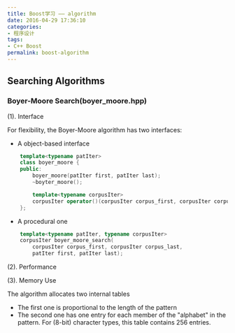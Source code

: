 ```yaml
---
title: Boost学习 —— algorithm
date: 2016-04-29 17:36:10
categories:
- 程序设计
tags:
- C++ Boost
permalink: boost-algorithm
---
```


## Searching Algorithms

### Boyer-Moore Search(boyer_moore.hpp)

(1). Interface

For flexibility, the Boyer-Moore algorithm has two interfaces:

<!-- more -->

* A object-based interface

```cpp
    template<typename patIter>
    class boyer_moore {
    public:
        boyer_moore(patIter first, patIter last);
        ~boyter_moore();

        template<typename corpusIter>
        corpusIter operator()(corpusIter corpus_first, corpusIter corpus_last);
    };
```

* A procedural one

```cpp
    template<typename patIter, typename corpusIter>
    corpusIter boyer_moore_search(
        corpusIter corpus_first, corpusIter corpus_last,
        patIter first, patIter last);
```

(2). Performance

(3). Memory Use

The algorithm allocates two internal tables

* The first one is proportional to the length of the pattern
* The second one has one entry for each member of the "alphabet"
in the pattern. For (8-bit) character types, this table contains 256 entries.